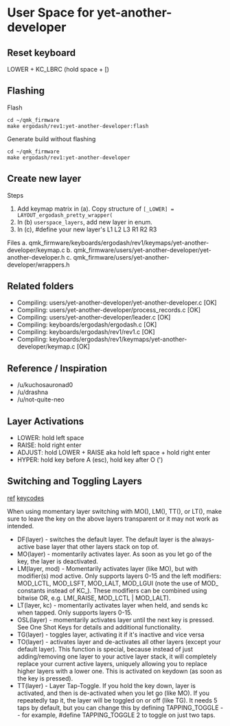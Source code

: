 # User Space for yet-another-developer

## Reset keyboard
LOWER + KC_LBRC (hold space + [)

## Flashing

Flash
```
cd ~/qmk_firmware
make ergodash/rev1:yet-another-developer:flash
```

Generate build without flashing
```
cd ~/qmk_firmware
make ergodash/rev1:yet-another-developer
```


## Create new layer

Steps
 1. Add keymap matrix in (a). Copy structure of `[_LOWER] = LAYOUT_ergodash_pretty_wrapper(`
 2. In (b) `userspace_layers`, add new layer in enum.
 3. In (c), #define your new layer's L1 L2 L3 R1 R2 R3

Files
 a. qmk_firmware/keyboards/ergodash/rev1/keymaps/yet-another-developer/keymap.c
 b. qmk_firmware/users/yet-another-developer/yet-another-developer.h
 c. qmk_firmware/users/yet-another-developer/wrappers.h 


## Related folders

 - Compiling: users/yet-another-developer/yet-another-developer.c                              [OK]
 - Compiling: users/yet-another-developer/process_records.c                                    [OK]
 - Compiling: users/yet-another-developer/leader.c                                             [OK]
 - Compiling: keyboards/ergodash/ergodash.c                                                    [OK]
 - Compiling: keyboards/ergodash/rev1/rev1.c                                                   [OK]
 - Compiling: keyboards/ergodash/rev1/keymaps/yet-another-developer/keymap.c                   [OK]

## Reference / Inspiration
 - /u/kuchosauronad0
 - /u/drashna
 - /u/not-quite-neo

 ## Layer Activations
 - LOWER: hold left space
 - RAISE: hold right enter
 - ADJUST: hold LOWER + RAISE aka hold left space + hold right enter
 - HYPER: hold key before A (esc), hold key after O (')

## Switching and Toggling Layers
[ref](../../docs/feature_advanced_keycodes.md)
[keycodes](../../docs/keycodes.md)

When using momentary layer switching with MO(), LM(), TT(), or LT(), make sure to leave the key on the above layers transparent or it may not work as intended.

- DF(layer) - switches the default layer. The default layer is the always-active base layer that other layers stack on top of.
- MO(layer) - momentarily activates layer. As soon as you let go of the key, the layer is deactivated.
- LM(layer, mod) - Momentarily activates layer (like MO), but with modifier(s) mod active. Only supports layers 0-15 and the left modifiers: MOD_LCTL, MOD_LSFT, MOD_LALT, MOD_LGUI (note the use of MOD_ constants instead of KC_). These modifiers can be combined using bitwise OR, e.g. LM(_RAISE, MOD_LCTL | MOD_LALT).
- LT(layer, kc) - momentarily activates layer when held, and sends kc when tapped. Only supports layers 0-15.
- OSL(layer) - momentarily activates layer until the next key is pressed. See One Shot Keys for details and additional functionality.
- TG(layer) - toggles layer, activating it if it's inactive and vice versa
- TO(layer) - activates layer and de-activates all other layers (except your default layer). This function is special, because instead of just adding/removing one layer to your active layer stack, it will completely replace your current active layers, uniquely allowing you to replace higher layers with a lower one. This is activated on keydown (as soon as the key is pressed).
- TT(layer) - Layer Tap-Toggle. If you hold the key down, layer is activated, and then is de-activated when you let go (like MO). If you repeatedly tap it, the layer will be toggled on or off (like TG). It needs 5 taps by default, but you can change this by defining TAPPING_TOGGLE -- for example, #define TAPPING_TOGGLE 2 to toggle on just two taps.